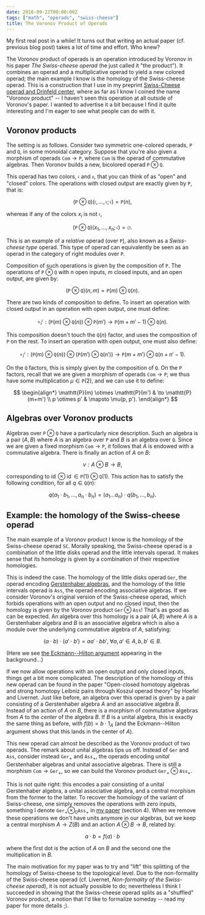 ```yaml
---
date: 2016-09-22T00:00:00Z
tags: ["math", "operads", "swiss-cheese"]
title: The Voronov Product of Operads
---
```


My first real post in a while! It turns out that writing an actual paper (cf. previous blog post) takes a lot of time and effort. Who knew?

The Voronov product of operads is an operation introduced by Voronov in his paper _The Swiss-cheese operad_ (he just called it "the product"). It combines an operad and a multiplicative operad to yield a new colored operad; the main example I know is the homology of the Swiss-cheese operad. This is a construction that I use in my preprint [Swiss-Cheese operad and Drinfeld center](http://arxiv.org/abs/1507.06844), where as far as I know I coined the name "Voronov product" -- I haven't seen this operation at all outside of Voronov's paper. I wanted to advertise it a bit because I find it quite interesting and I'm eager to see what people can do with it.

## Voronov products

The setting is as follows. Consider two symmetric one-colored operads, $\mathtt{P}$ and $\mathtt{Q}$, in some monoidal category. Suppose that you're also given a morphism of operads $\mathtt{Com} \to \mathtt{P}$, where $\mathtt{Com}$ is the operad of commutative algebras. Then Voronov builds a new, bicolored operad $\mathtt{P} \otimes \mathtt{Q}$.

This operad has two colors, $\mathfrak{c}$ and $\mathfrak{o}$, that you can think of as "open" and "closed" colors. The operations with closed output are exactly given by $\mathtt{P}$, that is:

$$
(\mathtt{P} \otimes \mathtt{Q})(\mathfrak{c}, \dots, \mathfrak{c}; \mathfrak{c}) = \mathtt{P}(n),
$$

whereas if any of the colors $x_i$ is not $\mathfrak{c}$,

$$
(\mathtt{P} \otimes \mathtt{Q})(x_1, \dots, x_n; \mathfrak{c}) = \varnothing.
$$

This is an example of a _relative_ operad (over $\mathtt{P}$), also known as a _Swiss-cheese type_ operad. This type of operad can equivalently be seen as an operad in the category of right modules over $\mathtt{P}$.

Composition of such operations is given by the composition of $\mathtt{P}$. The operations of $\mathtt{P} \otimes \mathtt{Q}$ with $n$ open inputs, $m$ closed inputs, and an open output, are given by:

$$
(\mathtt{P} \otimes \mathtt{Q})(n,m) = \mathtt{P}(m) \otimes \mathtt{Q}(n).
$$

There are two kinds of composition to define. To insert an operation with closed output in an operation with open output, one must define:

$$
\circ_{i}^{\mathfrak c} : \bigl( \mathtt{P}(m) \otimes \mathtt{Q}(n) \bigr) \otimes \mathtt{P}(m') \to \mathtt{P}(m+m'-1) \otimes \mathtt{Q}(n).
$$

This composition doesn't touch the $\mathtt{Q}(n)$ factor, and uses the composition of $\mathtt{P}$ on the rest. To insert an operation with open output, one must also define:

$$
\circ_{i}^{\mathfrak c} : \bigl( \mathtt{P}(m) \otimes \mathtt{Q}(n) \bigr) \otimes \bigl( \mathtt{P}(m') \otimes \mathtt{Q}(n') \bigr) \to \mathtt{P}(m+m') \otimes \mathtt{Q}(n+n'-1).
$$

On the $\mathtt{Q}$ factors, this is simply given by the composition of $\mathtt{Q}$. On the $\mathtt{P}$ factors, recall that we are given a morphism of operads $\mathtt{Com} \to \mathtt{P}$; we thus have some multiplication $\mu \in \mathtt{P}(2)$, and we can use it to define:

$$
\begin{align*} \mathtt{P}(m) \otimes \mathtt{P}(m') & \to \mathtt{P}(m+m') \\ p \otimes p' & \mapsto \mu(p, p'). \end{align*}
$$

## Algebras over Voronov products

Algebras over $\mathtt{P} \otimes \mathtt{Q}$ have a particularly nice description. Such an algebra is a pair $(A,B)$ where $A$ is an algebra over $\mathtt{P}$ and $B$ is an algebra over $\mathtt{Q}$. Since we are given a fixed morphism $\mathtt{Com} \to \mathtt{P}$, it follows that $A$ is endowed with a commutative algebra. There is finally an action of $A$ on $B$:

$$
\nu : A \otimes B \to B,
$$

corresponding to $\operatorname{id} \otimes \operatorname{id} \in \mathtt{P}(1) \otimes \mathtt{Q}(1)$. This action has to satisfy the following condition, for all $q \in \mathtt{Q}(n)$:

$$
q(a_1 \cdot b_1, \dots, a_n \cdot b_n) = (a_1 \dots a_n) \cdot q(b_1, \dots, b_n).
$$

## Example: the homology of the Swiss-cheese operad

The main example of a Voronov product I know is the homology of the Swiss-cheese operad $\mathtt{SC}$. Morally speaking, the Swiss-cheese operad is a combination of the little disks operad and the little intervals operad. It makes sense that its homology is given by a combination of their respective homologies.

This is indeed the case. The homology of the little disks operad $\mathtt{Ger}$, the operad encoding [Gerstenhaber algebras](https://en.wikipedia.org/wiki/Gerstenhaber_algebra), and the homology of the little intervals operad is $\mathtt{Ass}$, the operad encoding associative algebras. If we consider Voronov's original version of the Swiss-cheese operad, which forbids operations with an open output and no closed input, then the homology is given by the Voronov product $\mathtt{Ger} \otimes \mathtt{Ass}$! That's as good as can be expected. An algebra over this homology is a pair $(A,B)$ where $A$ is a Gerstenhaber algebra and $B$ is an associative algebra which is also a module over the underlying commutative algebra of $A$, satisfying:

$$
(a \cdot b) \cdot (a' \cdot b') = aa' \cdot bb', \; \forall a,a' \in A, b,b' \in B.
$$

(Here we see [the Eckmann--Hilton argument](/post/eckmann-hilton) appearing in the background...)

If we now allow operations with an open output and only closed inputs, things get a bit more complicated. The description of the homology of this new operad can be found in the paper "Open-closed homotopy algebras and strong homotopy Leibniz pairs through Koszul operad theory" by Hoefel and Livernet. Just like before, an algebra over this operad is given by a pair consisting of a Gerstenhaber algebra $A$ and an associative algebra $B$. Instead of an action of $A$ on $B$, there is a morphism of commutative algebras from $A$ to the _center_ of the algebra $B$. If $B$ is a unital algebra, this is exactly the same thing as before, with $f(b) = b \cdot 1_A$ (and the Eckmann--Hilton argument shows that this lands in the center of $A$).

This new operad can almost be described as the Voronov product of two operads. The remark about unital algebras tips us off. Instead of $\mathtt{Ger}$ and $\mathtt{Ass}$, consider instead $\mathtt{Ger}_+$ and $\mathtt{Ass}_+$, the operads encoding _unital_ Gerstenhaber algebras and unital associative algebras. There is still a morphism $\mathtt{Com} \to \mathtt{Ger}_+$, so we can build the Voronov product $\mathtt{Ger}_+ \otimes \mathtt{Ass}_+$.

This is not quite right: this encodes a pair consisting of a unital Gerstenhaber algebra, a unital associative algebra, and a central morphism from the former to the latter. To recover the homology of the variant of Swiss-cheese, one simply removes the operations with zero inputs, something I denote $\mathtt{Ger}_+ \otimes_0 \mathtt{Ass}_+$ in [my paper](http://arxiv.org/abs/1507.06844) (section 4). When we remove these operations we don't have units anymore in our algebras, but we keep a central morphism $A \to Z(B)$ and an action $A \otimes B \to B$, related by:

$$
a \cdot b = f(a) \cdot b
$$

where the first dot is the action of $A$ on $B$ and the second one the multiplication in $B$.

The main motivation for my paper was to try and "lift" this splitting of the homology of Swiss-cheese to the topological level. Due to the non-formality of the Swiss-cheese operad (cf. Livernet, _Non-formality of the Swiss-cheese operad_), it is not actually possible to do; nevertheless I think I succeeded in showing that the Swiss-cheese operad splits as a "shuffled" Voronov product, a notion that I'd like to formalize someday -- read my paper for more details ;).
